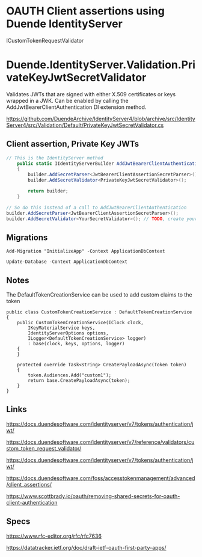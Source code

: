 # OAUTH Client assertions using Duende IdentityServer

ICustomTokenRequestValidator 

# Duende.IdentityServer.Validation.PrivateKeyJwtSecretValidator

Validates JWTs that are signed with either X.509 certificates or keys wrapped in a JWK. Can be enabled by calling the AddJwtBearerClientAuthentication DI extension method.

https://github.com/DuendeArchive/IdentityServer4/blob/archive/src/IdentityServer4/src/Validation/Default/PrivateKeyJwtSecretValidator.cs

## Client assertion, Private Key JWTs

```csharp
// This is the IdentityServer method
    public static IIdentityServerBuilder AddJwtBearerClientAuthentication(this IIdentityServerBuilder builder)
    {
        builder.AddSecretParser<JwtBearerClientAssertionSecretParser>();
        builder.AddSecretValidator<PrivateKeyJwtSecretValidator>();

        return builder;
    }

// So do this instead of a call to AddJwtBearerClientAuthentication
builder.AddSecretParser<JwtBearerClientAssertionSecretParser>();
builder.AddSecretValidator<YourSecretValidator>(); // TODO, create your secret validator class
```


## Migrations

```
Add-Migration "InitializeApp" -Context ApplicationDbContext
```

```
Update-Database -Context ApplicationDbContext
```

## Notes

The DefaultTokenCreationService can be used to add custom claims to the token

```
public class CustomTokenCreationService : DefaultTokenCreationService
{
    public CustomTokenCreationService(IClock clock,
        IKeyMaterialService keys,
        IdentityServerOptions options,
        ILogger<DefaultTokenCreationService> logger)
        : base(clock, keys, options, logger)
    {
    }

    protected override Task<string> CreatePayloadAsync(Token token)
    {
        token.Audiences.Add("custom1");
        return base.CreatePayloadAsync(token);
    }
}
```

## Links

https://docs.duendesoftware.com/identityserver/v7/tokens/authentication/jwt/

https://docs.duendesoftware.com/identityserver/v7/reference/validators/custom_token_request_validator/

https://docs.duendesoftware.com/identityserver/v7/tokens/authentication/jwt/

https://docs.duendesoftware.com/foss/accesstokenmanagement/advanced/client_assertions/

https://www.scottbrady.io/oauth/removing-shared-secrets-for-oauth-client-authentication

## Specs

https://www.rfc-editor.org/rfc/rfc7636

https://datatracker.ietf.org/doc/draft-ietf-oauth-first-party-apps/